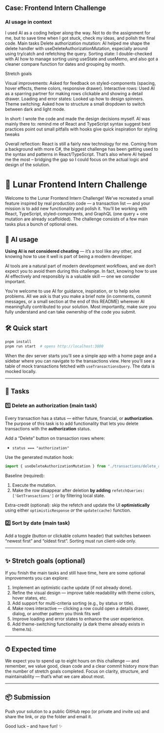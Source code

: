 ## Case: Frontend Intern Challenge ##

### AI usage in context

I used AI as a coding helper along the way. Not to do the assignment for me, but to save time when I got stuck, check my ideas, and polish the final code.
Main tasks
Delete authorization mutation: AI helped me shape the delete handler with useDeleteAuthorizationMutation, especially around using try/catch and refetching the query.
Sorting state: I double-checked with AI how to manage sorting using useState and useMemo, and also got a cleaner compare function for dates and grouping by month.

Stretch goals

Visual improvements: Asked for feedback on styled-components (spacing, hover effects, theme colors, responsive drawer).
Interactive rows: Used AI as a sparring partner for making rows clickable and showing a detail drawer.
Loading and error states: Looked up how to design spinners.
Theme switching: Asked how to structure a small dropdown to switch between dark and light mode.

In short:
I wrote the code and made the design decisions myself. AI was mainly there to:
remind me of React and TypeScript syntax
suggest best practices
point out small pitfalls with hooks
give quick inspiration for styling tweaks

Overall reflection:
React is still a fairly new technology for me. Coming from a background with more C#, the biggest challenge has been getting used to the syntax and patterns in React/TypeScript. That’s also where AI helped me the most – bridging the gap so I could focus on the actual logic and design of the solution.



# 🚀 Lunar Frontend Intern Challenge ##

Welcome to the Lunar Frontend Intern Challenge! We’ve recreated a small feature inspired by real production code — a transaction list — and your mission is to add new functionality and polish it. You’ll be working with React, TypeScript, styled-components, and GraphQL (one query + one mutation are already scaffolded). The challenge consists of a few main tasks plus a bunch of optional ones.

## 🤖 AI usage

**Using AI is not considered cheating** — it’s a tool like any other, and knowing how to use it well is part of being a modern developer.

AI tools are a natural part of modern development workflows, and we don’t expect you to avoid them during this challenge. In fact, knowing how to use AI effectively and responsibly is a valuable skill — one we consider important.

You’re welcome to use AI for guidance, inspiration, or to help solve problems. All we ask is that you make a brief note (in comments, commit messages, or a small section at the end of this README) wherever AI meaningfully contributed to your solution. Most importantly, make sure you fully understand and can take ownership of the code you submit.

## 🛠 Quick start

```bash
pnpm install
pnpm run start  # opens http://localhost:3000
```

When the dev server starts you’ll see a simple app with a home page and a sidebar where you can navigate to the transactions view. Here you'll see a table of mock transactions fetched with `useTransactionsQuery`. The data is mocked locally.

---

## 🚩 Tasks

### 1️⃣ Delete an authorization (main task)

Every transaction has a status — either future, financial, or **authorization**. The purpose of this task is to add functionality that lets you delete transactions with the **authorization** status.

Add a “Delete” button on transaction rows where:

- `status === "authorization"`

Use the generated mutation hook:

```ts
import { useDeleteAuthorizationMutation } from "./transactions/delete_authorization";
```

Baseline (required):

1. Execute the mutation.
2. Make the row disappear after deletion **by adding** `refetchQueries: ['GetTransactions']` _or_ by filtering local state.

Extra-credit (optional): skip the refetch and update the UI **optimistically** using either `optimisticResponse` _or_ the `update(cache)` function.

### 2️⃣ Sort by date (main task)

Add a toggle (button or clickable column header) that switches between “newest first” and “oldest first”. Sorting must run client-side only.

---

## ✨ Stretch goals (optional)

If you finish the main tasks and still have time, here are some optional improvements you can explore:

1. Implement an optimistic cache update (if not already done).
2. Refine the visual design — improve table readability with theme colors, hover states, etc.
3. Add support for multi-criteria sorting (e.g., by status or title).
4. Make rows interactive — clicking a row could open a details drawer, dialog, or another pattern you think fits well
5. Improve loading and error states to enhance the user experience.
6. Add theme-switching functionality (a dark theme already exists in theme.ts).

---

## ⏱ Expected time

We expect you to spend up to eight hours on this challenge — and remember, we value good, clean code and a clear commit history more than the number of stretch goals completed. Focus on clarity, structure, and maintainability — that’s what we care about most.

---

## 📦 Submission

Push your solution to a public GitHub repo (or private and invite us) and share the link, or zip the folder and email it.

Good luck – and have fun! ✨
